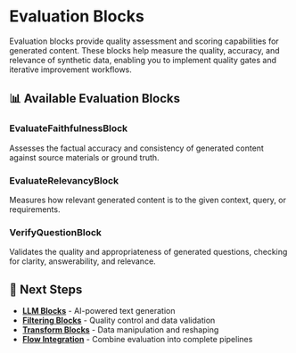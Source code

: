 # Evaluation Blocks

Evaluation blocks provide quality assessment and scoring capabilities for generated content. These blocks help measure the quality, accuracy, and relevance of synthetic data, enabling you to implement quality gates and iterative improvement workflows.

## 📊 Available Evaluation Blocks

### EvaluateFaithfulnessBlock
Assesses the factual accuracy and consistency of generated content against source materials or ground truth.

### EvaluateRelevancyBlock
Measures how relevant generated content is to the given context, query, or requirements.

### VerifyQuestionBlock
Validates the quality and appropriateness of generated questions, checking for clarity, answerability, and relevance.


## 🚀 Next Steps

- **[LLM Blocks](llm-blocks.md)** - AI-powered text generation
- **[Filtering Blocks](filtering-blocks.md)** - Quality control and data validation
- **[Transform Blocks](transform-blocks.md)** - Data manipulation and reshaping
- **[Flow Integration](../flows/overview.md)** - Combine evaluation into complete pipelines